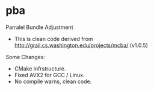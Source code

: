 # pba
Parralel Bundle Adjustment


* This is clean code derived from http://grail.cs.washington.edu/projects/mcba/ (v1.0.5)

Some Changes:

 - CMake infrstructure.
 - Fixed AVX2 for GCC / Linux.
 - No compile warns, clean code.
